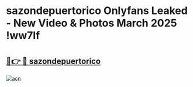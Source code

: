 # sazondepuertorico Onlyfans Leaked - New Video & Photos March 2025 !ww7lf

# <h2><a href="https://s0zpst.iuczelnia.edu.pl?title=sazondepuertorico&ref=ww7lf">🔗👉 🔴 sazondepuertorico</a></h2>

[![acn](https://github.com/user-attachments/assets/0f9c940e-d8b0-45ae-aac7-cd30a18b3e1c)](https://s0zpst.iuczelnia.edu.pl?title=sazondepuertorico&ref=ww7lf)

